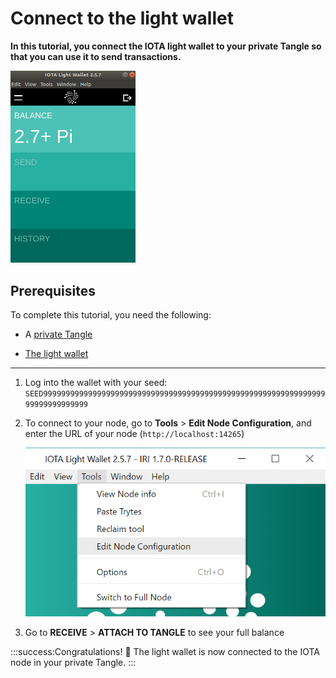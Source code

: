 # Connect to the light wallet

**In this tutorial, you connect the IOTA light wallet to your private Tangle so that you can use it to send transactions.**

<img src="../images/light-wallet-test-tangle.png" width="200">

## Prerequisites

To complete this tutorial, you need the following:

- A [private Tangle](../tutorials/install-compass.md)

- [The light wallet](https://github.com/iotaledger/wallet/releases)

---

1. Log into the wallet with your seed: `SEED99999999999999999999999999999999999999999999999999999999999999999999999999999`

2. To connect to your node, go to **Tools** > **Edit Node Configuration**, and enter the URL of your node (`http://localhost:14265`)

    ![IOTA wallet configuration](../images/light-wallet-node-configuration.png)

3. Go to **RECEIVE** > **ATTACH TO TANGLE** to see your full balance

:::success:Congratulations! :tada:
The light wallet is now connected to the IOTA node in your private Tangle.
:::

